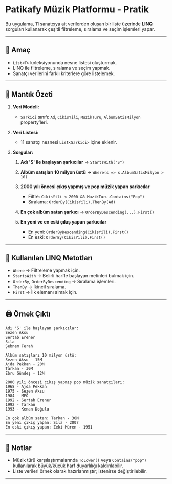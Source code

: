 # Patikafy Müzik Platformu - Pratik

Bu uygulama, 11 sanatçıya ait verilerden oluşan bir liste üzerinde **LINQ** sorguları kullanarak çeşitli filtreleme, sıralama ve seçim işlemleri yapar.

---

## 🎯 Amaç

* `List<T>` koleksiyonunda nesne listesi oluşturmak.
* LINQ ile filtreleme, sıralama ve seçim yapmak.
* Sanatçı verilerini farklı kriterlere göre listelemek.

---

## 🧠 Mantık Özeti

1. **Veri Modeli:**

   * `Sarkici` sınıfı: `Ad`, `CikisYili`, `MuzikTuru`, `AlbumSatisMilyon` property’leri.
2. **Veri Listesi:**

   * 11 sanatçı nesnesi `List<Sarkici>` içine eklenir.
3. **Sorgular:**

   1. **Adı 'S' ile başlayan şarkıcılar** → `StartsWith("S")`
   2. **Albüm satışları 10 milyon üstü** → `Where(s => s.AlbumSatisMilyon > 10)`
   3. **2000 yılı öncesi çıkış yapmış ve pop müzik yapan şarkıcılar**

      * Filtre: `CikisYili < 2000 && MuzikTuru.Contains("Pop")`
      * Sıralama: `OrderBy(CikisYili).ThenBy(Ad)`
   4. **En çok albüm satan şarkıcı** → `OrderByDescending(...).First()`
   5. **En yeni ve en eski çıkış yapan şarkıcılar**

      * En yeni: `OrderByDescending(CikisYili).First()`
      * En eski: `OrderBy(CikisYili).First()`

---

## 📁 Kullanılan LINQ Metotları

* `Where` → Filtreleme yapmak için.
* `StartsWith` → Belirli harfle başlayan metinleri bulmak için.
* `OrderBy`, `OrderByDescending` → Sıralama işlemleri.
* `ThenBy` → İkincil sıralama.
* `First` → İlk elemanı almak için.

---

## 🖨️ Örnek Çıktı

```
Adı 'S' ile başlayan şarkıcılar:
Sezen Aksu
Sertab Erener
Sıla
Şebnem Ferah

Albüm satışları 10 milyon üstü:
Sezen Aksu - 15M
Ajda Pekkan - 20M
Tarkan - 30M
Ebru Gündeş - 12M

2000 yılı öncesi çıkış yapmış pop müzik sanatçıları:
1968 - Ajda Pekkan
1975 - Sezen Aksu
1984 - MFÖ
1992 - Sertab Erener
1992 - Tarkan
1993 - Kenan Doğulu

En çok albüm satan: Tarkan - 30M
En yeni çıkış yapan: Sıla - 2007
En eski çıkış yapan: Zeki Müren - 1951
```

---

## 📌 Notlar

* Müzik türü karşılaştırmalarında `ToLower()` veya `Contains("pop")` kullanılarak büyük/küçük harf duyarlılığı kaldırılabilir.
* Liste verileri örnek olarak hazırlanmıştır; istenirse değiştirilebilir.

---
